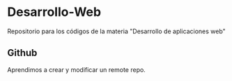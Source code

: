 # Desarrollo-Web
Repositorio para los códigos de la materia "Desarrollo de aplicaciones web"

## Github
Aprendimos a crear y modificar un remote repo.
